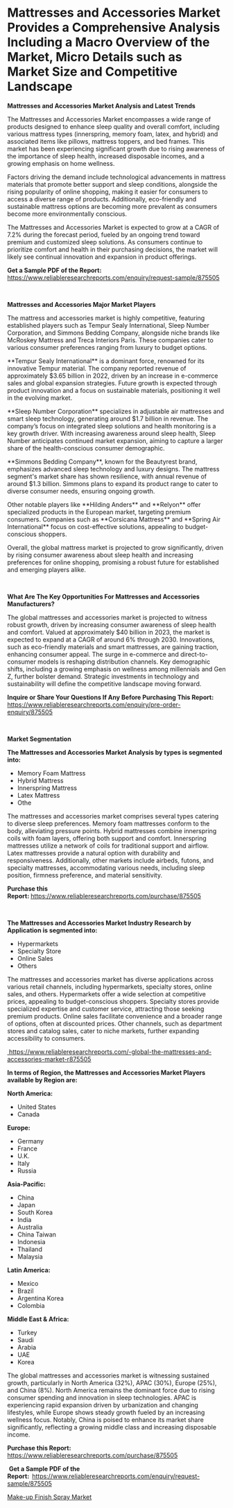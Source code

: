 <p><h1>Mattresses and Accessories Market Provides a Comprehensive Analysis Including a Macro Overview of the Market, Micro Details such as Market Size and Competitive Landscape</h1></p><p><strong>Mattresses and Accessories Market Analysis and Latest Trends</strong></p>
<p><p>The Mattresses and Accessories Market encompasses a wide range of products designed to enhance sleep quality and overall comfort, including various mattress types (innerspring, memory foam, latex, and hybrid) and associated items like pillows, mattress toppers, and bed frames. This market has been experiencing significant growth due to rising awareness of the importance of sleep health, increased disposable incomes, and a growing emphasis on home wellness.</p><p>Factors driving the demand include technological advancements in mattress materials that promote better support and sleep conditions, alongside the rising popularity of online shopping, making it easier for consumers to access a diverse range of products. Additionally, eco-friendly and sustainable mattress options are becoming more prevalent as consumers become more environmentally conscious. </p><p>The Mattresses and Accessories Market is expected to grow at a CAGR of 7.2% during the forecast period, fueled by an ongoing trend toward premium and customized sleep solutions. As consumers continue to prioritize comfort and health in their purchasing decisions, the market will likely see continual innovation and expansion in product offerings.</p></p>
<p><strong>Get a Sample PDF of the Report:&nbsp;</strong> <a href="https://www.reliableresearchreports.com/enquiry/request-sample/875505?utm_campaign=2283&utm_medium=2&utm_source=Github&utm_content=ia&utm_term=21032025&utm_id=mattresses-and-accessories">https://www.reliableresearchreports.com/enquiry/request-sample/875505</a></p>
<p>&nbsp;</p>
<p><strong>Mattresses and Accessories Major Market Players</strong></p>
<p><p>The mattress and accessories market is highly competitive, featuring established players such as Tempur Sealy International, Sleep Number Corporation, and Simmons Bedding Company, alongside niche brands like McRoskey Mattress and Treca Interiors Paris. These companies cater to various consumer preferences ranging from luxury to budget options.</p><p>**Tempur Sealy International** is a dominant force, renowned for its innovative Tempur material. The company reported revenue of approximately $3.65 billion in 2022, driven by an increase in e-commerce sales and global expansion strategies. Future growth is expected through product innovation and a focus on sustainable materials, positioning it well in the evolving market.</p><p>**Sleep Number Corporation** specializes in adjustable air mattresses and smart sleep technology, generating around $1.7 billion in revenue. The company’s focus on integrated sleep solutions and health monitoring is a key growth driver. With increasing awareness around sleep health, Sleep Number anticipates continued market expansion, aiming to capture a larger share of the health-conscious consumer demographic.</p><p>**Simmons Bedding Company**, known for the Beautyrest brand, emphasizes advanced sleep technology and luxury designs. The mattress segment's market share has shown resilience, with annual revenue of around $1.3 billion. Simmons plans to expand its product range to cater to diverse consumer needs, ensuring ongoing growth.</p><p>Other notable players like **Hilding Anders** and **Relyon** offer specialized products in the European market, targeting premium consumers. Companies such as **Corsicana Mattress** and **Spring Air International** focus on cost-effective solutions, appealing to budget-conscious shoppers.</p><p>Overall, the global mattress market is projected to grow significantly, driven by rising consumer awareness about sleep health and increasing preferences for online shopping, promising a robust future for established and emerging players alike.</p></p>
<p>&nbsp;</p>
<p><strong>What Are The Key Opportunities For Mattresses and Accessories Manufacturers?</strong></p>
<p><p>The global mattresses and accessories market is projected to witness robust growth, driven by increasing consumer awareness of sleep health and comfort. Valued at approximately $40 billion in 2023, the market is expected to expand at a CAGR of around 6% through 2030. Innovations, such as eco-friendly materials and smart mattresses, are gaining traction, enhancing consumer appeal. The surge in e-commerce and direct-to-consumer models is reshaping distribution channels. Key demographic shifts, including a growing emphasis on wellness among millennials and Gen Z, further bolster demand. Strategic investments in technology and sustainability will define the competitive landscape moving forward.</p></p>
<p><strong>Inquire or Share Your Questions If Any Before Purchasing This Report:</strong> <a href="https://www.reliableresearchreports.com/enquiry/pre-order-enquiry/875505?utm_campaign=2283&utm_medium=2&utm_source=Github&utm_content=ia&utm_term=21032025&utm_id=mattresses-and-accessories">https://www.reliableresearchreports.com/enquiry/pre-order-enquiry/875505</a></p>
<p>&nbsp;</p>
<p><strong>Market Segmentation</strong></p>
<p><strong>The Mattresses and Accessories Market Analysis by types is segmented into:</strong></p>
<p><ul><li>Memory Foam Mattress</li><li>Hybrid Mattress</li><li>Innerspring Mattress</li><li>Latex Mattress</li><li>Othe</li></ul></p>
<p><p>The mattresses and accessories market comprises several types catering to diverse sleep preferences. Memory foam mattresses conform to the body, alleviating pressure points. Hybrid mattresses combine innerspring coils with foam layers, offering both support and comfort. Innerspring mattresses utilize a network of coils for traditional support and airflow. Latex mattresses provide a natural option with durability and responsiveness. Additionally, other markets include airbeds, futons, and specialty mattresses, accommodating various needs, including sleep position, firmness preference, and material sensitivity.</p></p>
<p><strong>Purchase this Report:&nbsp;</strong><a href="https://www.reliableresearchreports.com/purchase/875505?utm_campaign=2283&utm_medium=2&utm_source=Github&utm_content=ia&utm_term=21032025&utm_id=mattresses-and-accessories">https://www.reliableresearchreports.com/purchase/875505</a></p>
<p>&nbsp;</p>
<p><strong>The Mattresses and Accessories Market Industry Research by Application is segmented into:</strong></p>
<p><ul><li>Hypermarkets</li><li>Specialty Store</li><li>Online Sales</li><li>Others</li></ul></p>
<p><p>The mattresses and accessories market has diverse applications across various retail channels, including hypermarkets, specialty stores, online sales, and others. Hypermarkets offer a wide selection at competitive prices, appealing to budget-conscious shoppers. Specialty stores provide specialized expertise and customer service, attracting those seeking premium products. Online sales facilitate convenience and a broader range of options, often at discounted prices. Other channels, such as department stores and catalog sales, cater to niche markets, further expanding accessibility to consumers.</p></p>
<p><a href="https://www.reliableresearchreports.com/-global-the-mattresses-and-accessories-market-r875505?utm_campaign=2283&utm_medium=2&utm_source=Github&utm_content=ia&utm_term=21032025&utm_id=mattresses-and-accessories">&nbsp;https://www.reliableresearchreports.com/-global-the-mattresses-and-accessories-market-r875505</a></p>
<p><strong>In terms of Region, the Mattresses and Accessories Market Players available by Region are:</strong></p>
<p>
    <p> <strong> North America: </strong>
        <ul>
            <li>United States</li>
            <li>Canada</li>
        </ul>
        </p> 
    <p> <strong> Europe: </strong>
        <ul>
            <li>Germany</li>
            <li>France</li>
            <li>U.K.</li>
            <li>Italy</li>
            <li>Russia</li>
        </ul>
        </p> 
    <p> <strong> Asia-Pacific: </strong>
        <ul>
            <li>China</li>
            <li>Japan</li>
            <li>South Korea</li>
            <li>India</li>
            <li>Australia</li>
            <li>China Taiwan</li>
            <li>Indonesia</li>
            <li>Thailand</li>
            <li>Malaysia</li>
        </ul>
        </p> 
    <p> <strong> Latin America: </strong>
        <ul>
            <li>Mexico</li>
            <li>Brazil</li>
            <li>Argentina Korea</li>
            <li>Colombia</li>
        </ul>
        </p> 
    <p> <strong> Middle East & Africa: </strong>
        <ul>
            <li>Turkey</li>
            <li>Saudi</li>
            <li>Arabia</li>
            <li>UAE</li>
            <li>Korea</li>
        </ul>
    </p>
    </p>
<p><p>The global mattresses and accessories market is witnessing sustained growth, particularly in North America (32%), APAC (30%), Europe (25%), and China (8%). North America remains the dominant force due to rising consumer spending and innovation in sleep technologies. APAC is experiencing rapid expansion driven by urbanization and changing lifestyles, while Europe shows steady growth fueled by an increasing wellness focus. Notably, China is poised to enhance its market share significantly, reflecting a growing middle class and increasing disposable income.</p></p>
<p><strong>Purchase this Report: </strong><a href="https://www.reliableresearchreports.com/purchase/875505?utm_campaign=2283&utm_medium=2&utm_source=Github&utm_content=ia&utm_term=21032025&utm_id=mattresses-and-accessories">https://www.reliableresearchreports.com/purchase/875505</a></p>
<p>&nbsp;<strong>Get a Sample PDF of the Report:&nbsp;&nbsp;</strong><a href="https://www.reliableresearchreports.com/enquiry/request-sample/875505?utm_campaign=2283&utm_medium=2&utm_source=Github&utm_content=ia&utm_term=21032025&utm_id=mattresses-and-accessories">https://www.reliableresearchreports.com/enquiry/request-sample/875505</a></p>
<p><strong></strong></p>
<p><p><a href="https://github.com/comasnickie/Market-Research-Report-List-1/blob/main/make-up-finish-spray-market.md?utm_campaign=2283&utm_medium=2&utm_source=Github&utm_content=ia&utm_term=21032025&utm_id=mattresses-and-accessories">Make-up Finish Spray Market</a></p></p>